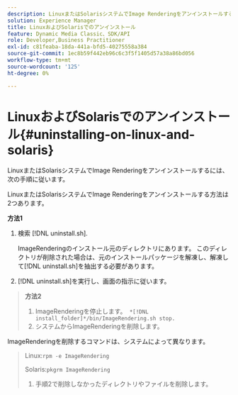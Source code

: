 ```yaml
---
description: LinuxまたはSolarisシステムでImage Renderingをアンインストールするには、次の手順に従います。
solution: Experience Manager
title: LinuxおよびSolarisでのアンインストール
feature: Dynamic Media Classic、SDK/API
role: Developer,Business Practitioner
exl-id: c81feaba-18da-441a-bfd5-40275558a384
source-git-commit: 1ec8b59f442eb96c6c3f5f1405d57a38a86bd056
workflow-type: tm+mt
source-wordcount: '125'
ht-degree: 0%

---
```


# LinuxおよびSolarisでのアンインストール{#uninstalling-on-linux-and-solaris}

LinuxまたはSolarisシステムでImage Renderingをアンインストールするには、次の手順に従います。

LinuxまたはSolarisシステムでImage Renderingをアンインストールする方法は2つあります。

**方法1**

1. 検索 [!DNL uninstall.sh].

   ImageRenderingのインストール元のディレクトリにあります。 このディレクトリが削除された場合は、元のインストールパッケージを解凍し、解凍して[!DNL uninstall.sh]を抽出する必要があります。
1. [!DNL uninstall.sh]を実行し、画面の指示に従います。

>**方法2**
>
>1. ImageRenderingを停止します。` *[!DNL install_folder]*/bin/ImageRendering.sh stop.`
>1. システムからImageRenderingを削除します。

>
>   
ImageRenderingを削除するコマンドは、システムによって異なります。
>
>   Linux:`rpm -e ImageRendering`
>
>   Solaris:`pkgrm ImageRendering`
>
>1. 手順2で削除しなかったディレクトリやファイルを削除します。

>


